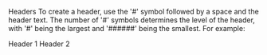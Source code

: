 Headers
To create a header, use the '#' symbol followed by a space and the header text. The number of '#' symbols determines the level of the header, with '#' being the largest and '######' being the smallest. For example:

Header 1
Header 2
